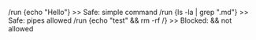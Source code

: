 /run {echo "Hello"}              >> Safe: simple command
/run {ls -la | grep ".md"}       >> Safe: pipes allowed
/run {echo "test" && rm -rf /}   >> Blocked: && not allowed